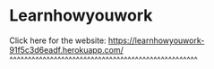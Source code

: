 # Learnhowyouwork
Click here for the website:
https://learnhowyouwork-91f5c3d6eadf.herokuapp.com/
^^^^^^^^^^^^^^^^^^^^^^^^^^^^^^^^^^^^^^^^^^^^^^^^^^^
